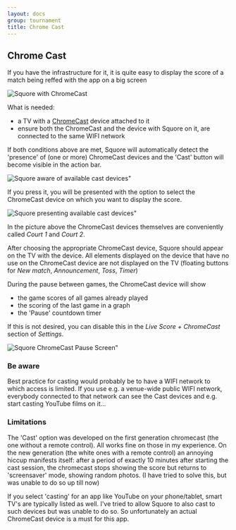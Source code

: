 ```yaml
---
layout: docs
group: tournament
title: Chrome Cast
---
```

## Chrome Cast

If you have the infrastructure for it, it is quite easy to display the score of a match being reffed with the app on a big screen

![Squore with ChromeCast](https://lh3.googleusercontent.com/ZAHjdwnIuW69grgutWdMqS43FJfDB19nYBRnVg7QEaBnc606R7kkZPk7s6ehLx9g-y8=h900)

What is needed:
* a TV with a [ChromeCast](https://www.google.com/chromecast "ChromeCast") device attached to it
* ensure both the ChromeCast and the device with Squore on it, are connected to the same WIFI network

If both conditions above are met, Squore will automatically detect the 'presence' of (one or more) ChromeCast devices and 
the 'Cast' button will become visible in the action bar.

![Squore aware of available cast devices"](../img/sb.main.aware.of.available.cast.device.png)

If you press it, you will be presented with the option to select the ChromeCast device
on which you want to display the score.

![Squore presenting available cast devices"](../img/sb.main.presenting.available.cast.devices.png)

In the picture above the ChromeCast devices themselves are conveniently called _Court 1_ and _Court 2_.

After choosing the appropriate ChromeCast device, Squore should appear on the TV with the device.
All elements displayed on the device that have no use on the ChromeCast device are not displayed on the TV (floating buttons for _New match_, _Announcement_, _Toss_, _Timer_)

During the pause between games, the ChromeCast device will show 
* the game scores of all games already played
* the scoring of the last game in a graph
* the 'Pause' countdown timer

If this is not desired, you can disable this in the _Live Score + ChromeCast_ section of _Settings_.

![Squore ChromeCast Pause Screen"](../img/sb.chromecast.pause.screen.png)

### Be aware

Best practice for casting would probably be to have a WIFI network to which access is limited. 
If you use e.g. a venue-wide public WIFI network, everybody connected to that network can see the Cast devices and e.g. start casting YouTube films on it...

### Limitations

The 'Cast' option was developed on the first generation chromecast (the one without a remote control).
All works fine on those in my experience.
On the new generation (the white ones with a remote control) an annoying hiccup manifests itself: 
after a period of exactly 10 minutes after starting the cast session, the chromecast stops showing the score but returns to 'screensaver' mode, showing random photos.
(I have tried to solve this, but was unable to do so up till now)

If you select 'casting' for an app like YouTube on your phone/tablet, smart TV's are typically listed as well.
I've tried to allow Squore to also cast to such devices but was unable to do so.
So unfortunately an actual ChromeCast device is a must for this app.
